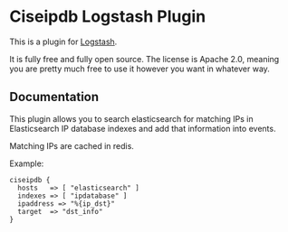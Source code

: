 # Ciseipdb Logstash Plugin

This is a plugin for [Logstash](https://github.com/elastic/logstash).

It is fully free and fully open source. The license is Apache 2.0, meaning you are pretty much free to use it however you want in whatever way.

## Documentation

This plugin allows you to search elasticsearch for matching IPs in Elasticsearch IP database indexes and add that information into events.

Matching IPs are cached in redis.

Example:

    ciseipdb {
      hosts   => [ "elasticsearch" ]
      indexes => [ "ipdatabase" ]
      ipaddress => "%{ip_dst}"
      target  => "dst_info"
    }
